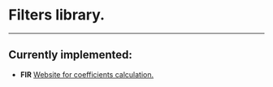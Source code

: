 # Filters library.
***
## Currently implemented:
- __FIR__
[Website for coefficients calculation.](https://fiiir.com/)

